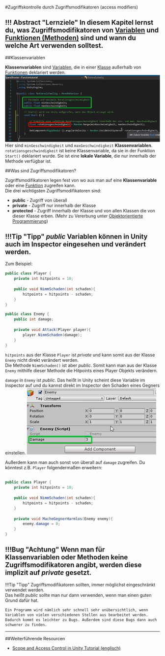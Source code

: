 #Zugriffskontrolle durch Zugriffsmodifikatoren (access modifiers)

!!! Abstract "Lernziele"
    In diesem Kapitel lernst du, was Zugriffsmodifikatoren von [Variablen](T04-variables.md) und [Funktionen (Methoden)](T11-functions.md) sind und wann du welche Art verwenden solltest.
---

##Klassenvariablen

**Klassenvariablen** sind [Variablen](T04-variables.md), die in einer [Klasse](T15-classes.md) außerhalb von [Funktionen](T11-functions.md) deklariert werden.  
![classvariable](img/classvariables.png)
Hier sind `minGeschwindigkeit` und `maxGeschwindigkeit` **Klassenvariablen**.  
`rotationsgeschwindigkeit` ist keine Klassenvariable, da sie in der Funktion `Start()` deklariert wurde. Sie ist eine **lokale Variable**, die nur innerhalb der Methode verfügbar ist.

##Was sind Zugriffsmodifikatoren?

Zugriffsmodifikatoren legen fest von wo aus man auf eine **Klassenvariable** oder eine [Funktion](T11-functions.md) zugreifen kann.  
Die drei wichtigsten Zugriffsmodifikatoren sind:

* **public** - Zugriff von überall
* **private** - Zugriff nur innerhalb der Klasse
* **protected** - Zugriff innerhalb der Klasse und von allen Klassen die von dieser Klasse erben. (Mehr zu Vererbung unter [Objektorientierte Programmierung](T15-classes.md))

!!!Tip "Tipp"
    *public* Variablen können in Unity auch im Inspector eingesehen und verändert werden.
---

Zum Beispiel:
```csharp
public class Player {
	private int hitpoints = 10;

	public void NimmSchaden(int schaden){
		hitpoints = hitpoints - schaden;
	}
}
```

```csharp
public class Enemy {
	public int damage;

	private void Attack(Player player){
		player.NimmSchaden(damage);
	}
}
```

`hitpoints` aus der Klasse `Player` ist *private* und kann somit aus der Klasse `Enemy` nicht direkt verändert werden.  
Die Methode `NimmSchaden()` ist aber *public*. Somit kann man aus der Klasse `Enemy` mithilfe dieser Methode die Hitpoints eines Player Objekts verändern.

`damage` in `Enemy` ist *public*. Das heißt in Unity scheint diese Variable im Inspector auf und du kannst direkt im Inspector den Schaden eines Gegners einstellen.
![publicVariableInInspector](img/publicVariableInspector.png)

Außerdem kann man auch sonst von überall auf `damage` zugreifen. Du könntest z.B. `Player` folgendermaßen erweitern:
```csharp

public class Player {
	private int hitpoints = 10;

	public void NimmSchaden(int schaden){
		hitpoints = hitpoints - schaden;
	}

	private void MacheGegnerHarmlos(Enemy enemy){
		enemy.damage = 0;
	}
}
```

!!!Bug "Achtung"
	Wenn man für Klassenvariablen oder Methoden keine Zugriffsmodifikatoren angibt, werden diese implizit auf *private* gesetzt.
---


!!!Tip "Tipp"
	Zugriffsmodifikatoren sollten, immer möglichst eingeschränkt verwendet werden.  
	Das heißt *public* sollte man nur dann verwenden, wenn man einen guten Grund dafür hat.

	Ein Programm wird nämlich sehr schnell sehr unübersichtlich, wenn Variablen von vielen verschiedenen Stellen aus bearbeitet werden.  
	Dadurch kommt es leichter zu Bugs. Außerdem sind diese Bugs dann auch schwerer zu finden.
---

##Weiterführende Resourcen

* [Scope and Access Control in Unity Tutorial  (englisch)](https://unity3d.com/learn/tutorials/topics/scripting/scope-and-access-modifiers)
